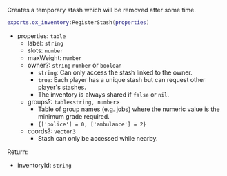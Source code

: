 Creates a temporary stash which will be removed after some time.

```lua
exports.ox_inventory:RegisterStash(properties)
```

- properties: `table`
  - label: `string`
  - slots: `number`
  - maxWeight: `number`
  - owner?: `string` `number` or `boolean`
    - `string`: Can only access the stash linked to the owner.
    - `true`: Each player has a unique stash but can request other player's stashes.
    - The inventory is always shared if `false` or `nil`.
  - groups?: `table<string, number>`
    - Table of group names (e.g. jobs) where the numeric value is the minimum grade required.
    - `{['police'] = 0, ['ambulance'] = 2}`
  - coords?: `vector3`
    - Stash can only be accessed while nearby.

Return:
- inventoryId: `string`
